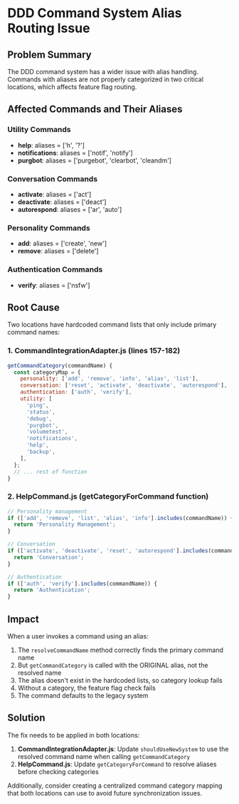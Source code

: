 # DDD Command System Alias Routing Issue

## Problem Summary

The DDD command system has a wider issue with alias handling. Commands with aliases are not properly categorized in two critical locations, which affects feature flag routing.

## Affected Commands and Their Aliases

### Utility Commands
- **help**: aliases = ['h', '?']
- **notifications**: aliases = ['notif', 'notify']
- **purgbot**: aliases = ['purgebot', 'clearbot', 'cleandm']

### Conversation Commands
- **activate**: aliases = ['act']
- **deactivate**: aliases = ['deact']
- **autorespond**: aliases = ['ar', 'auto']

### Personality Commands
- **add**: aliases = ['create', 'new']
- **remove**: aliases = ['delete']

### Authentication Commands
- **verify**: aliases = ['nsfw']

## Root Cause

Two locations have hardcoded command lists that only include primary command names:

### 1. CommandIntegrationAdapter.js (lines 157-182)
```javascript
getCommandCategory(commandName) {
  const categoryMap = {
    personality: ['add', 'remove', 'info', 'alias', 'list'],
    conversation: ['reset', 'activate', 'deactivate', 'autorespond'],
    authentication: ['auth', 'verify'],
    utility: [
      'ping',
      'status',
      'debug',
      'purgbot',
      'volumetest',
      'notifications',
      'help',
      'backup',
    ],
  };
  // ... rest of function
}
```

### 2. HelpCommand.js (getCategoryForCommand function)
```javascript
// Personality management
if (['add', 'remove', 'list', 'alias', 'info'].includes(commandName)) {
  return 'Personality Management';
}

// Conversation
if (['activate', 'deactivate', 'reset', 'autorespond'].includes(commandName)) {
  return 'Conversation';
}

// Authentication
if (['auth', 'verify'].includes(commandName)) {
  return 'Authentication';
}
```

## Impact

When a user invokes a command using an alias:
1. The `resolveCommandName` method correctly finds the primary command name
2. But `getCommandCategory` is called with the ORIGINAL alias, not the resolved name
3. The alias doesn't exist in the hardcoded lists, so category lookup fails
4. Without a category, the feature flag check fails
5. The command defaults to the legacy system

## Solution

The fix needs to be applied in both locations:

1. **CommandIntegrationAdapter.js**: Update `shouldUseNewSystem` to use the resolved command name when calling `getCommandCategory`
2. **HelpCommand.js**: Update `getCategoryForCommand` to resolve aliases before checking categories

Additionally, consider creating a centralized command category mapping that both locations can use to avoid future synchronization issues.
